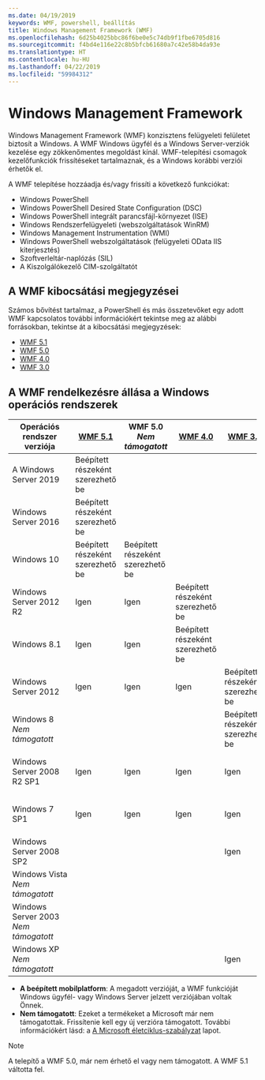 ```yaml
---
ms.date: 04/19/2019
keywords: WMF, powershell, beállítás
title: Windows Management Framework (WMF)
ms.openlocfilehash: 6d25b4025bbc86f6be0e5c74db9f1fbe6705d816
ms.sourcegitcommit: f4bd4e116e22c8b5bfcb61680a7c42e58b4da93e
ms.translationtype: HT
ms.contentlocale: hu-HU
ms.lasthandoff: 04/22/2019
ms.locfileid: "59984312"
---
```

# <a name="windows-management-framework"></a>Windows Management Framework

Windows Management Framework (WMF) konzisztens felügyeleti felületet biztosít a Windows. A WMF Windows ügyfél és a Windows Server-verziók kezelése egy zökkenőmentes megoldást kínál. WMF-telepítési csomagok kezelőfunkciók frissítéseket tartalmaznak, és a Windows korábbi verziói érhetők el.

A WMF telepítése hozzáadja és/vagy frissíti a következő funkciókat:

- Windows PowerShell
- Windows PowerShell Desired State Configuration (DSC)
- Windows PowerShell integrált parancsfájl-környezet (ISE)
- Windows Rendszerfelügyeleti (webszolgáltatások WinRM)
- Windows Management Instrumentation (WMI)
- Windows PowerShell webszolgáltatások (felügyeleti OData IIS kiterjesztés)
- Szoftverleltár-naplózás (SIL)
- A Kiszolgálókezelő CIM-szolgáltatót

## <a name="wmf-release-notes"></a>A WMF kibocsátási megjegyzései

Számos bővítést tartalmaz, a PowerShell és más összetevőket egy adott WMF kapcsolatos további információkért tekintse meg az alábbi forrásokban, tekintse át a kibocsátási megjegyzések:

- [WMF 5.1](5.1/release-notes.md)
- [WMF 5.0](5.0/releasenotes.md)
- [WMF 4.0](https://download.microsoft.com/download/3/D/6/3D61D262-8549-4769-A660-230B67E15B25/Windows%20Management%20Framework%204%200%20Release%20Notes.docx)
- [WMF 3.0](https://download.microsoft.com/download/E/7/6/E76850B8-DA6E-4FF5-8CCE-A24FC513FD16/WMF%203%20Release%20Notes.docx)

## <a name="wmf-availability-across-windows-operating-systems"></a>A WMF rendelkezésre állása a Windows operációs rendszerek

|        Operációs rendszer verziója         | [WMF 5.1][]  | WMF 5.0<br>*Nem támogatott* | [WMF 4.0][]  | [WMF 3.0][]  | [A WMF 2.0][]  |
| --------------------------------------- | ------------ | --------------------------- | ------------ | ------------ | ------------ |
| A Windows Server 2019                     | Beépített részeként szerezhető be |                             |              |              |              |
| Windows Server 2016                     | Beépített részeként szerezhető be |                             |              |              |              |
| Windows 10                              | Beépített részeként szerezhető be | Beépített részeként szerezhető be                |              |              |              |
| Windows Server 2012 R2                  | Igen          | Igen                         | Beépített részeként szerezhető be |              |              |
| Windows 8.1                             | Igen          | Igen                         | Beépített részeként szerezhető be |              |              |
| Windows Server 2012                     | Igen          | Igen                         | Igen          | Beépített részeként szerezhető be |              |
| Windows 8<br>*Nem támogatott*           |              |                             |              | Beépített részeként szerezhető be |              |
| Windows Server 2008 R2 SP1              | Igen          | Igen                         | Igen          | Igen          | Beépített részeként szerezhető be |
| Windows 7 SP1                           | Igen          | Igen                         | Igen          | Igen          | Beépített részeként szerezhető be |
| Windows Server 2008 SP2                 |              |                             |              | Igen          | Igen          |
| Windows Vista<br>*Nem támogatott*       |              |                             |              |              | Igen          |
| Windows Server 2003<br>*Nem támogatott* |              |                             |              |              | Igen          |
| Windows XP<br>*Nem támogatott*          |              |                             |              | Igen          | Igen          |

- **A beépített mobilplatform**: A megadott verzióját, a WMF funkcióját Windows ügyfél- vagy Windows Server jelzett verziójában voltak Önnek.
- **Nem támogatott**: Ezeket a termékeket a Microsoft már nem támogatottak. Frissítenie kell egy új verzióra támogatott. További információkért lásd: a [A Microsoft életciklus-szabályzat][] lapot.

> [!NOTE]
> A telepítő a WMF 5.0, már nem érhető el vagy nem támogatott. A WMF 5.1 váltotta fel.

[A Microsoft életciklus-szabályzat]: https://support.microsoft.com/lifecycle
[WMF 5.1]: https://aka.ms/wmf51download
[WMF 4.0]: https://aka.ms/wmf4download
[WMF 3.0]: https://aka.ms/wmf3download
[A WMF 2.0]: https://aka.ms/wmf2download
